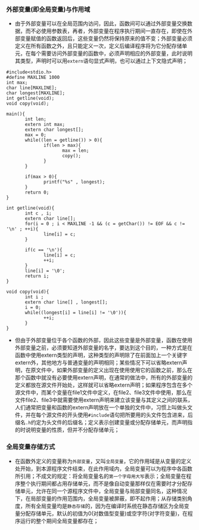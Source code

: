 ### 外部变量(即全局变量)与作用域
+ 由于外部变量可以在全局范围内访问，因此，函数间可以通过外部变量交换数据，而不必使用参数表，再者，外部变量在程序执行期间一直存在，即使在外部变量赋值的函数返回后，这些变量仍然将保持原来的值不变；外部变量必须定义在所有函数之外，且只能定义一次，定义后编译程序将为它分配存储单元，在每个需要访问外部变量的函数中，必须声明相应的外部变量，此时说明其类型，声明时可以用`extern`语句显式声明，也可以通过上下文隐式声明；
```
#include<stdio.h>
#define MAXLINE 1000
int max;
char line[MAXLINE];
char longest[MAXLINE];
int getline(void);
void copy(void);

main(){
       int len;
       extern int max;
       extern char longest[];
       max = 0;
       while((len = getline()) > 0){
              if(len > max){
                     max = len;
                     copy();
              }
       }

       if(max > 0){
              printf("%s" , longest);
       }
       return 0;
}

int getline(void){
       int c , i;
       extern char line[];
       for(i = 0 ; i < MAXLINE -1 && (c = getChar()) != EOF && c != '\n' ; ++i){
              line[i] = c;
       }

       if(c == '\n'){
              line[i] = c;
              ++i;
       }
       line[i] = '\0';
       return i;
}

void copy(void){
       int i ;
       extern char line[] , longest[];
       i = 0;
       while((longest[i] = line[i] != '\0')){
              ++i;
       }
}
```
+ 但由于外部变量位于各个函数的外部，因此这些变量是外部变量，函数在使用外部变量之前，必须要知道外部变量的名字，要达到这个目的，一种方式是在函数中使用extern类型的声明，这种类型的声明除了在前面加上一个关键字extern外，其他地方与普通变量的声明相同；某些情况下可以省略extern声明，在原文件中，如果外部变量的定义出现在使用使用它的函数之前，那么在那个函数中就没有必要使用extern声明，在通常的做法中，所有的外部变量的定义都放在源文件开始处，这样就可以省略extern声明；如果程序包含在多个源文件中，而某个变量在file1文件中定义，在file2、file3文件中使用，那么在文件file2、file3中就需要使用extern声明来建立该变量与其定义之间的联系，人们通常把变量和函数的extern声明放在一个单独的文件中，习惯上叫做头文件，并在每个源文件的开头使用`#include`语句把所要用的头文件包含进来，后缀名`.h`约定为头文件的后缀名；定义表示创建变量或分配存储单元，而声明指的时说明变量的性质，但并不分配存储单元；
### 全局变量存储方式
+ 在函数外定义的变量称为`外部变量`，又叫`全局变量`，它的作用域是从变量的定义处开始，到本源程序文件结束，在此作用域内，全局变量可以为程序中各函数所引用；不成文的规定：将全局变量名的`第一个字母用大写`表示；全局变量在程序整个执行期间都占用存储单元，而不是像自动变量那样仅在需要时才分配存储单元，允许在同一个源程序文件中，全局变量与局部变量同名，这种情况下，在局部变量的作用范围内，全局变量被屏蔽，即不起作用；从存储类别角度，所有全局变量均是`静态存储`的，因为在编译时系统在静态存储区为全局变量分配存储单元，默认的初值为0(对数值型变量)或空字符(对字符变量)，在程序运行的整个期间全局变量都存在；
